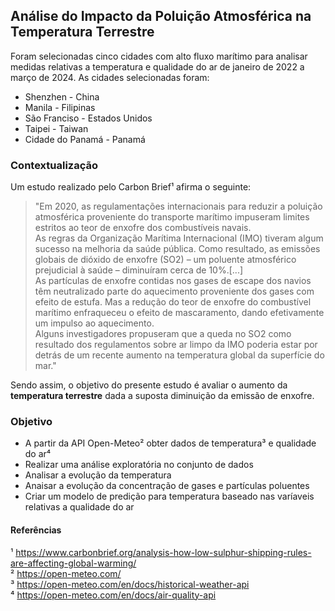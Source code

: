 ## Análise do Impacto da Poluição Atmosférica na Temperatura Terrestre

Foram selecionadas cinco cidades com alto fluxo marítimo para analisar medidas relativas a temperatura e qualidade do ar de janeiro de 2022 a março de 2024.
As cidades selecionadas foram:
- Shenzhen - China  
- Manila - Filipinas  
- São Franciso - Estados Unidos
- Taipei - Taiwan  
- Cidade do Panamá - Panamá  

### Contextualização

Um estudo realizado pelo Carbon Brief¹ afirma o seguinte:
>"Em 2020, as regulamentações internacionais para reduzir a poluição atmosférica proveniente do transporte marítimo impuseram limites estritos ao teor de enxofre dos combustíveis navais.  
> As regras da Organização Marítima Internacional (IMO) tiveram algum sucesso na melhoria da saúde pública. Como resultado, as emissões globais de dióxido de enxofre (SO2) – um poluente atmosférico prejudicial à saúde – diminuíram cerca de 10%.[...]  
>As partículas de enxofre contidas nos gases de escape dos navios têm neutralizado parte do aquecimento proveniente dos gases com efeito de estufa. Mas a redução do teor de enxofre do combustível marítimo enfraqueceu o efeito de mascaramento, dando efetivamente um impulso ao aquecimento.  
>Alguns investigadores propuseram que a queda no SO2 como resultado dos regulamentos sobre ar limpo da IMO poderia estar por detrás de um recente aumento na temperatura global da superfície do mar." 

Sendo assim, o objetivo do presente estudo é avaliar o aumento da **temperatura terrestre** dada a suposta diminuição da emissão de enxofre.


### Objetivo
- A partir da API Open-Meteo² obter dados de temperatura³ e qualidade do ar⁴
- Realizar uma análise exploratória no conjunto de dados
- Analisar a evolução da temperatura
- Anaisar a evolução da concentração de gases e partículas poluentes
- Criar um modelo de predição para temperatura baseado nas varíaveis relativas a qualidade do ar

#### Referências
¹ https://www.carbonbrief.org/analysis-how-low-sulphur-shipping-rules-are-affecting-global-warming/  
² https://open-meteo.com/  
³ https://open-meteo.com/en/docs/historical-weather-api  
⁴ https://open-meteo.com/en/docs/air-quality-api  